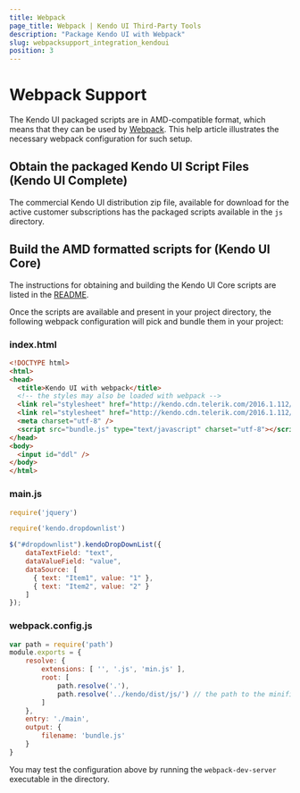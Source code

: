 ```yaml
---
title: Webpack
page_title: Webpack | Kendo UI Third-Party Tools
description: "Package Kendo UI with Webpack"
slug: webpacksupport_integration_kendoui
position: 3
---
```


# Webpack Support

The Kendo UI packaged scripts are in AMD-compatible format, which means that they can be used by [Webpack](http://webpack.github.io).
This help article illustrates the necessary webpack configuration for such setup.

## Obtain the packaged Kendo UI Script Files (Kendo UI Complete)

The commercial Kendo UI distribution zip file, available for download for the active customer subscriptions has the packaged scripts available in the `js` directory.

## Build the AMD formatted scripts for (Kendo UI Core)

The instructions for obtaining and building the Kendo UI Core scripts are listed in the [README](https://github.com/telerik/kendo-ui-core#how-to-build-kendo-ui-core).

Once the scripts are available and present in your project directory, the following webpack configuration will pick and bundle them in your project:

### index.html

```html
<!DOCTYPE html>
<html>
<head>
  <title>Kendo UI with webpack</title>
  <!-- the styles may also be loaded with webpack -->
  <link rel="stylesheet" href="http://kendo.cdn.telerik.com/2016.1.112/styles/kendo.common.min.css">
  <link rel="stylesheet" href="http://kendo.cdn.telerik.com/2016.1.112/styles/kendo.default.min.css">
  <meta charset="utf-8" />
  <script src="bundle.js" type="text/javascript" charset="utf-8"></script>
</head>
<body>
  <input id="ddl" />
</body>
</html>
```

### main.js

```javascript
require('jquery')

require('kendo.dropdownlist')

$("#dropdownlist").kendoDropDownList({
    dataTextField: "text",
    dataValueField: "value",
    dataSource: [
      { text: "Item1", value: "1" },
      { text: "Item2", value: "2" }
    ]
});
```

### webpack.config.js

```javascript
var path = require('path')
module.exports = {
    resolve: {
        extensions: [ '', '.js', 'min.js' ],
        root: [
            path.resolve('.'),
            path.resolve('../kendo/dist/js/') // the path to the minified scripts
        ]
    },
    entry: './main',
    output: {
        filename: 'bundle.js'
    }
}
```

You may test the configuration above by running the `webpack-dev-server` executable in the directory.
